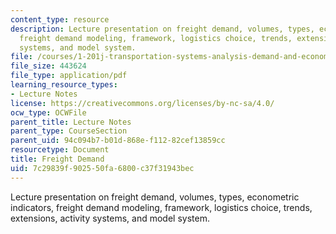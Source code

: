 ```yaml
---
content_type: resource
description: Lecture presentation on freight demand, volumes, types, econometric indicators,
  freight demand modeling, framework, logistics choice, trends, extensions, activity
  systems, and model system.
file: /courses/1-201j-transportation-systems-analysis-demand-and-economics-fall-2008/7c29839f902550fa6800c37f31943bec_MIT1_201JF08_lec06.pdf
file_size: 443624
file_type: application/pdf
learning_resource_types:
- Lecture Notes
license: https://creativecommons.org/licenses/by-nc-sa/4.0/
ocw_type: OCWFile
parent_title: Lecture Notes
parent_type: CourseSection
parent_uid: 94c094b7-b01d-868e-f112-82cef13859cc
resourcetype: Document
title: Freight Demand
uid: 7c29839f-9025-50fa-6800-c37f31943bec
---
```

Lecture presentation on freight demand, volumes, types, econometric indicators, freight demand modeling, framework, logistics choice, trends, extensions, activity systems, and model system.